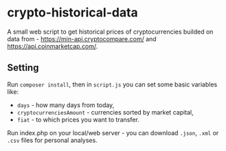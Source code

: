 # crypto-historical-data
A small web script to get historical prices of cryptocurrencies builded on data from - https://min-api.cryptocompare.com/ and https://api.coinmarketcap.com/.

## Setting
Run `composer install`, then in `script.js` you can set some basic variables like: 
- `days` - how many days from today,
- `cryptocurrenciesAmount` - currencies sorted by market capital,
- `fiat` - to which prices you want to transfer.

Run index.php on your local/web server - you can download `.json`, `.xml` or `.csv` files for personal analyses.
